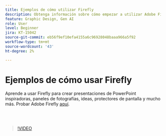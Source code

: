 ```yaml
---
title: Ejemplos de cómo utilizar Firefly
description: Obtenga información sobre cómo empezar a utilizar Adobe Firefly en firefly.adobe.com
feature: Graphic Design, Gen AI
role: User
level: Beginner
jira: KT-15042
source-git-commit: eb56f9ef10efa4155a6c96928048baaa966a5f92
workflow-type: tm+mt
source-wordcount: '43'
ht-degree: 2%

---
```


# Ejemplos de cómo usar Firefly

Aprende a usar Firefly para crear presentaciones de PowerPoint inspiradoras, paneles de fotografías, ideas, protectores de pantalla y mucho más. Probar Adobe Firefly [aquí](https://firefly.adobe.com/).

<br> 

>[!VIDEO](https://video.tv.adobe.com/v/3427611?quality=12&learn=on&hidetitle=true)

